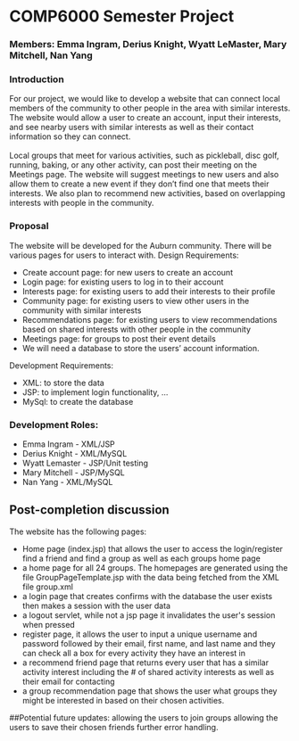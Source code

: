 # COMP6000 Semester Project
### Members: Emma Ingram, Derius Knight, Wyatt LeMaster, Mary Mitchell, Nan Yang

### Introduction
For our project, we would like to develop a website that can connect local members of the community to other people in the area with similar interests. The website would allow a user to create an account, input their interests, and see nearby users with similar interests as well as their contact information so they can connect.<br><br>
Local groups that meet for various activities, such as pickleball, disc golf, running, baking, or any other activity, can post their meeting on the Meetings page. The website will suggest meetings to new users and also allow them to create a new event if they don’t find one that meets their interests. We also plan to recommend new activities, based on overlapping interests with people in the community.


### Proposal
The website will be developed for the Auburn community. There will be various pages for users to interact with.
Design Requirements:
* Create account page: for new users to create an account
* Login page: for existing users to log in to their account
* Interests page: for existing users to add their interests to their profile
* Community page: for existing users to view other users in the community with similar interests
* Recommendations page: for existing users to view recommendations based on shared interests with other people in the community
* Meetings page: for groups to post their event details
* We will need a database to store the users’ account information.

Development Requirements:
* XML: to store the data
* JSP: to implement login functionality, …
* MySql: to create the database


### Development Roles:
* Emma Ingram - XML/JSP
* Derius Knight - XML/MySQL
* Wyatt Lemaster - JSP/Unit testing
* Mary Mitchell - JSP/MySQL
* Nan Yang - XML/MySQL

## Post-completion discussion 
The website has the following pages:
* Home page (index.jsp) that allows the user to access the login/register find a friend and find a group as well as each groups home page
* a home page for all 24 groups. The homepages are generated using the file GroupPageTemplate.jsp with the data being fetched from the XML file group.xml
* a login page that creates confirms with the database the user exists then makes a session with the user data
* a logout servlet, while not a jsp page it invalidates the user's session when pressed
* register page, it allows the user to input a unique username and password followed by their email, first name, and last name and they can check all a box for every activity they have an interest in
* a recommend friend page that returns every user that has a similar activity interest including the # of shared activity interests as well as their email for contacting
*  a group recommendation page that shows the user what groups they might be interested in based on their chosen activities. 

##Potential future updates:
allowing the users to join groups 
allowing the users to save their chosen friends
further error handling.
